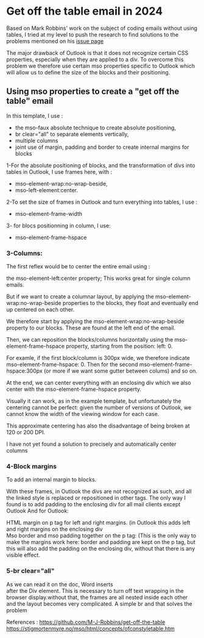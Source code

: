# Get off the table email in 2024

Based on Mark Robbins' work on the subject of coding emails without using tables, I tried at my level to push the research to find solutions to the problems mentioned on his [issue page](https://github.com/M-J-Robbins/get-off-the-table/issues)

The major drawback of Outlook is that it does not recognize certain CSS properties, especially when they are applied to a div. To overcome this problem we therefore use certain mso properties specific to Outlook which will allow us to define the size of the blocks and their positioning.

## Using mso properties to create a "get off the table" email

In this template, I use : 

- the mso-faux absolute technique to create absolute positioning, 
- br clear="all" to separate elements vertically,
- multiple columns
- joint use of margin, padding and border to create internal margins for blocks

1-For the absolute positioning of blocks, and the transformation of divs into tables in Outlook, I use frames here, with :

- mso-element-wrap:no-wrap-beside, 
- mso-left-element:center.


2-To set the size of frames in Outlook and turn everything into tables, I use :

- mso-element-frame-width

3- for blocs positionning in column, I use:

- mso-element-frame-hspace

### 3-Columns:

The first reflex would be to center the entire email using :

the mso-element-left:center property; This works great for single column emails.

But if we want to create a columnar layout, by applying the mso-element-wrap:no-wrap-beside properties to the blocks, they float and eventually end up centered on each other.


We therefore start by applying the mso-element-wrap:no-wrap-beside property to our blocks. These are found at the left end of the email.

Then, we can reposition the blocks/columns horizontally using the mso-element-frame-hspace property, starting from the position: left: 0. 

For examle, if the first block/column is 300px wide, we therefore indicate mso-element-frame-hspace: 0. Then for the second mso-element-frame-hspace:300px (or more if we want some gutter between colums) and so on.

At the end, we can center everything with an enclosing div which we also center with the mso-element-frame-hspace property.

Visually it can work, as in the example template, but unfortunately the centering cannot be perfect: given the number of versions of Outlook, we cannot know the width of the viewing window for each case.

This approximate centering has also the disadvantage of being broken at 120 or 200 DPI. 

I have not yet found a solution to precisely and automatically center columns

### 4-Block margins

To add an internal margin to blocks.

With these frames, in Outlook the divs are not recognized as such, and all the linked style is replaced or repositioned in other tags.
The only way I found is to add padding to the enclosing div for all mail clients except Outlook
And for Outlook:

HTML margin on p tag for left and right margins. (in Outlook this adds left and right margins on the enclosing div  
Mso border and mso padding together on the p tag: (This is the only way to make the margins work here: border and padding are kept on the p tag, but this will also add the padding on the enclosing div, without that there is any visible effect.

### 5-br clear="all"

As we can read it on the doc, Word inserts <br clear=ALL> after the Div element. This is necessary to turn off text wrapping in the browser display.without that, the frames are all nested inside each other and the layout becomes very complicated. A simple br and that solves the problem


References : 
https://github.com/M-J-Robbins/get-off-the-table
https://stigmortenmyre.no/mso/html/concepts/ofconstyletable.htm
